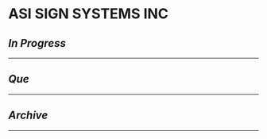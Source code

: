 # ASI SIGN SYSTEMS INC

## *In Progress*

--------------------

## *Que*

-----------------------------------
## *Archive*

-----------------------------------
